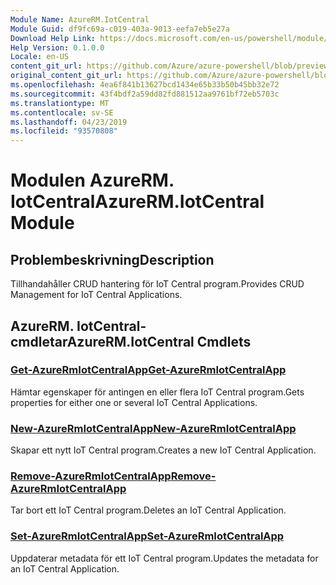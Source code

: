```yaml
---
Module Name: AzureRM.IotCentral
Module Guid: df9fc69a-c019-403a-9013-eefa7eb5e27a
Download Help Link: https://docs.microsoft.com/en-us/powershell/module/azurerm.iotcentral
Help Version: 0.1.0.0
Locale: en-US
content_git_url: https://github.com/Azure/azure-powershell/blob/preview/src/ResourceManager/IotCentral/Commands.IotCentral/help/AzureRM.IotCentral.md
original_content_git_url: https://github.com/Azure/azure-powershell/blob/preview/src/ResourceManager/IotCentral/Commands.IotCentral/help/AzureRM.IotCentral.md
ms.openlocfilehash: 4ea6f841b13627bcd1434e65b33b50b45bb32e72
ms.sourcegitcommit: 43f4bdf2a59dd82fd881512aa9761bf72eb5703c
ms.translationtype: MT
ms.contentlocale: sv-SE
ms.lasthandoff: 04/23/2019
ms.locfileid: "93570808"
---
```

# <span data-ttu-id="a4317-101">Modulen AzureRM. IotCentral</span><span class="sxs-lookup"><span data-stu-id="a4317-101">AzureRM.IotCentral Module</span></span>
## <span data-ttu-id="a4317-102">Problembeskrivning</span><span class="sxs-lookup"><span data-stu-id="a4317-102">Description</span></span>
<span data-ttu-id="a4317-103">Tillhandahåller CRUD hantering för IoT Central program.</span><span class="sxs-lookup"><span data-stu-id="a4317-103">Provides CRUD Management for IoT Central Applications.</span></span>

## <span data-ttu-id="a4317-104">AzureRM. IotCentral-cmdletar</span><span class="sxs-lookup"><span data-stu-id="a4317-104">AzureRM.IotCentral Cmdlets</span></span>
### [<span data-ttu-id="a4317-105">Get-AzureRmIotCentralApp</span><span class="sxs-lookup"><span data-stu-id="a4317-105">Get-AzureRmIotCentralApp</span></span>](Get-AzureRmIotCentralApp.md)
<span data-ttu-id="a4317-106">Hämtar egenskaper för antingen en eller flera IoT Central program.</span><span class="sxs-lookup"><span data-stu-id="a4317-106">Gets properties for either one or several IoT Central Applications.</span></span>

### [<span data-ttu-id="a4317-107">New-AzureRmIotCentralApp</span><span class="sxs-lookup"><span data-stu-id="a4317-107">New-AzureRmIotCentralApp</span></span>](New-AzureRmIotCentralApp.md)
<span data-ttu-id="a4317-108">Skapar ett nytt IoT Central program.</span><span class="sxs-lookup"><span data-stu-id="a4317-108">Creates a new IoT Central Application.</span></span>

### [<span data-ttu-id="a4317-109">Remove-AzureRmIotCentralApp</span><span class="sxs-lookup"><span data-stu-id="a4317-109">Remove-AzureRmIotCentralApp</span></span>](Remove-AzureRmIotCentralApp.md)
<span data-ttu-id="a4317-110">Tar bort ett IoT Central program.</span><span class="sxs-lookup"><span data-stu-id="a4317-110">Deletes an IoT Central Application.</span></span>

### [<span data-ttu-id="a4317-111">Set-AzureRmIotCentralApp</span><span class="sxs-lookup"><span data-stu-id="a4317-111">Set-AzureRmIotCentralApp</span></span>](Set-AzureRmIotCentralApp.md)
<span data-ttu-id="a4317-112">Uppdaterar metadata för ett IoT Central program.</span><span class="sxs-lookup"><span data-stu-id="a4317-112">Updates the metadata for an IoT Central Application.</span></span>

